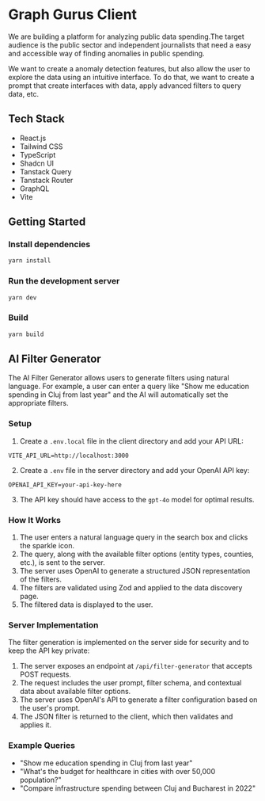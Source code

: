 # Graph Gurus Client

We are building a platform for analyzing public data spending.The target audience is the public sector and independent journalists that need a easy and accessible way of finding anomalies in public spending.

We want to create a anomaly detection features, but also allow the user to explore the data using an intuitive interface. To do that, we want to create a prompt that create interfaces with data, apply advanced filters to query data, etc.

## Tech Stack

- React.js
- Tailwind CSS
- TypeScript
- Shadcn UI
- Tanstack Query
- Tanstack Router
- GraphQL
- Vite

## Getting Started

### Install dependencies

```bash
yarn install
```

### Run the development server

```bash
yarn dev
```

### Build

```bash
yarn build
```

## AI Filter Generator

The AI Filter Generator allows users to generate filters using natural language. For example, a user can enter a query like "Show me education spending in Cluj from last year" and the AI will automatically set the appropriate filters.

### Setup

1. Create a `.env.local` file in the client directory and add your API URL:

```
VITE_API_URL=http://localhost:3000
```

2. Create a `.env` file in the server directory and add your OpenAI API key:

```
OPENAI_API_KEY=your-api-key-here
```

3. The API key should have access to the `gpt-4o` model for optimal results.

### How It Works

1. The user enters a natural language query in the search box and clicks the sparkle icon.
2. The query, along with the available filter options (entity types, counties, etc.), is sent to the server.
3. The server uses OpenAI to generate a structured JSON representation of the filters.
4. The filters are validated using Zod and applied to the data discovery page.
5. The filtered data is displayed to the user.

### Server Implementation

The filter generation is implemented on the server side for security and to keep the API key private:

1. The server exposes an endpoint at `/api/filter-generator` that accepts POST requests.
2. The request includes the user prompt, filter schema, and contextual data about available filter options.
3. The server uses OpenAI's API to generate a filter configuration based on the user's prompt.
4. The JSON filter is returned to the client, which then validates and applies it.

### Example Queries

- "Show me education spending in Cluj from last year"
- "What's the budget for healthcare in cities with over 50,000 population?"
- "Compare infrastructure spending between Cluj and Bucharest in 2022"
